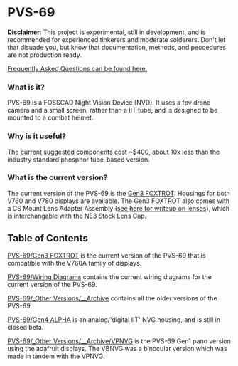 # PVS-69

__Disclaimer__: This project is experimental, still in development, and is recommended for experienced tinkerers and moderate solderers. Don't let that disuade you, but know that documentation, methods, and peocedures are not production ready.

[Frequently Asked Questions can be found here.](https://github.com/knack-69/PVS-69/wiki/Frequently-Asked-Questions)

### What is it?
PVS-69 is a FOSSCAD Night Vision Device (NVD). 
It uses a fpv drone camera and a small screen, rather than a IIT tube, and is designed to be mounted to a combat helmet.

### Why is it useful?
The current suggested components cost ~$400, about 10x less than the industry standard phosphor tube-based version.

### What is the current version?
The current version of the PVS-69 is the [Gen3 FOXTROT](https://github.com/knack-69/PVS-69/tree/main/Gen3%20FOXTROT). Housings for both V760 and V780 displays are available. The Gen3 FOXTROT also comes with a CS Mount Lens Adapter Assembly ([see here for writeup on lenses](https://github.com/knack-69/PVS-69/wiki/Current-Lens-Comparison)), which is interchangable with the NE3 Stock Lens Cap.

## Table of Contents

[PVS-69/Gen3 FOXTROT](https://github.com/knack-69/PVS-69/tree/main/Gen3%20FOXTROT) is the current version of the PVS-69 that is compatible with the V760A family of displays.

[PVS-69/Wiring Diagrams](https://github.com/knack-69/PVS-69/tree/main/Gen3%20FOXTROT/Wiring%20Diagrams) contains the current wiring diagrams for the current version of the PVS-69.

[PVS-69/_Other Versions/__Archive](https://github.com/knack-69/PVS-69/tree/main/_Other%20Versions/__Archive) contains all the older versions of the PVS-69.

[PVS-69/Gen4 ALPHA](https://github.com/knack-69/PVS-69/tree/main/Gen4%20ALPHA) is an analog/'digital IIT' NVG housing, and is still in closed beta.

[PVS-69/_Other Versions/__Archive/VPNVG](https://github.com/knack-69/PVS-69/tree/main/_Other%20Versions/__Archive/VPNVG)  is the PVS-69 Gen1 pano version using the adafruit displays. The VBNVG was a binocular version which was made in tandem with the VPNVG.
